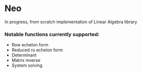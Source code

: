 # Neo
In progress, from scratch implementation of Linear Algebra library

### Notable functions currently supported:
  * Row echelon form
  * Reduced ro echelon form
  * Determinant
  * Matrix inverse
  * System solving
  
